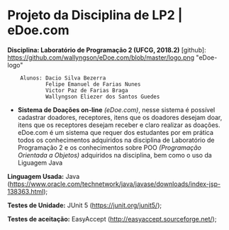 # Projeto da Disciplina de LP2 | eDoe.com
**Disciplina: Laboratório de Programação 2 (UFCG, 2018.2)**
[github]: https://github.com/wallyngson/eDoe.com/blob/master/logo.png "eDoe-logo"

        Alunos: Dacio Silva Bezerra
                Felipe Emanuel de Farias Nunes
                Victor Paz de Farias Braga
                Wallyngson Eliezer dos Santos Guedes
        
   * **Sistema de Doações on-line** _(eDoe.com)_, nesse sistema é possível cadastrar doadores, receptores, itens que os doadores desejam doar, itens que os receptores desejam receber e claro realizar as doações. eDoe.com é um sistema que requer dos estudantes por em prática todos os conhecimentos adquiridos na disciplina de Laboratório de Programação 2 e os conhecimentos sobre POO _(Programação Orientada a Objetos)_ adquiridos na disciplina, bem como o uso da Liguagem Java
  
  
**Linguagem Usada:** Java (https://www.oracle.com/technetwork/java/javase/downloads/index-jsp-138363.html);

**Testes de Unidade:** JUnit 5 (https://junit.org/junit5/);

**Testes de aceitação:** EasyAccept (http://easyaccept.sourceforge.net/);
